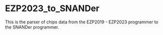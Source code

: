 # EZP2023_to_SNANDer
This is the parser of chips data from the EZP2019 - EZP2023 programmer to the SNANDer programmer.
